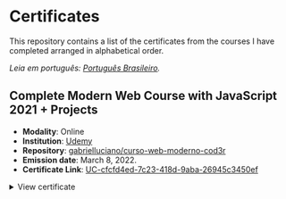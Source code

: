 # Certificates

This repository contains a list of the certificates from the courses I have completed arranged in alphabetical order.

*Leia em português: [Português Brasileiro](README.md).*

## Complete Modern Web Course with JavaScript 2021 + Projects

- **Modality**: Online
- **Institution**: [Udemy](https://www.udemy.com/course/curso-web)
- **Repository**: [gabrielluciano/curso-web-moderno-cod3r](https://github.com/gabrielluciano/curso-web-moderno-cod3r)
- **Emission date**: March 8, 2022.
- **Certificate Link**: [UC-cfcfd4ed-7c23-418d-9aba-26945c3450ef](https://www.udemy.com/certificate/UC-cfcfd4ed-7c23-418d-9aba-26945c3450ef/)

<details>
<summary>View certificate</summary>

<img width="100%" src="./src/UC-cfcfd4ed-7c23-418d-9aba-26945c3450ef.jpg" alt="Certificado do Curso Web Moderno">
</details>